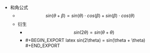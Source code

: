 - 和角公式
	- $$ sin(\theta + \beta) = sin(\theta) \cdot cos(\beta) + sin(\beta) \cdot cos(\theta)$$
	- 衍生
		- $$ sin(2\theta) = sin(\theta + \theta) $$
		- #+BEGIN_EXPORT latex
		  sin(2\theta) = sin(\theta + \theta) 
		  #+END_EXPORT